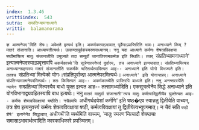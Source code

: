 ```yaml
---
index:  1.3.46
vrittiindex:  543
sutra:  सम्प्रतिभ्यामनाध्याने
vritti:  balamanorama 
---
```


`ज्ञ आत्मनेपद'मिति शेषः। अवेक्षते इत्यर्थ इति। अकर्मकत्वाऽभावात् पूर्वेणाऽप्राप्तिरिति भावः। अनाध्याने किम् ? मातरं संजानाति। आध्यायतीत्यर्थः। उत्कण्ठापूर्वकंस्मरणमाध्यानम्। ननु यदा आध्याने कर्मणः शेषत्वविवक्षया षष्ठीमाश्रित्य मातुः संजानातीति प्रयुज्यते तदा सम्पूर्वो जानातिरयमकर्मक इति स्थितिः। ततर् `संप्रतिभ्यामनाध्याने' इत्यात्मनेपदस्याऽप्रवृत्तावपि `अकर्मकाच्चे'ति सूत्रेणात्मनेपदं दुर्वारम्, तत्र अनाध्याने इत्यभावात्। संप्रतिभ्यामित्यत्र अनाध्यानग्रहणस्य मतारं संजानातीति सकर्मके चरितार्थत्वादित्यत आह-- अनाध्याने इति योगो विभज्यते इति। ततश्च `संप्रतिभ्या'मित्येको योगः।संप्रतिपूर्वाज्ज्ञ आत्मनेपदमित्यर्थः। `अनाध्याने' इति योगान्तरम्। अनाध्याने संप्रतिभ्यामात्मनेपदमित्यर्थ-। ततः किमित्यत आह-- अकर्मकाच्चेति प्राप्तिरपि बाध्यते इति। ननु अनन्तरस्येति न्यायेन `सम्प्रतिभ्या'मित्यस्यैव बाधो युक्त इत्यत आह-- तत्सामर्थ्यादिति। एकसूत्रत्वेनैव सिद्धे अनाध्याने इति योगविभागाद्व्यवहितस्यापि बाध इत्यर्थः। ननु `मातरं मातुर्वा संजानाती'त्यत्र मातुः कर्मत्वाद्द्वितीयैव युक्तेत्यत आह-- कर्मणः शेषत्वविवक्षायां षष्ठीति। नचैवमपि `अधीगर्थदयेशां कर्मणि' इति षष्ठ�एव स्यान्नतु द्वितीयेति वाच्यम्, तत्र शेष इत्यनुवर्त्त्य कर्मणः शेषत्वविवक्षायां षष्ठी, कर्मत्वविवक्षायां तु द्वितीयेत्यभ्युपगमात्। न चैवं सति `षष्ठी शेषे' इत्यनेनैव सिद्धत्वात् `अधीगर्थे'ति व्यर्थमिति वाच्यम्, `मातुः स्मरण'मित्यादौ शेषष्ठ्याः समासाऽभावार्थत्वादिति कारकाधिकारे प्रपञ्चितम्। 

